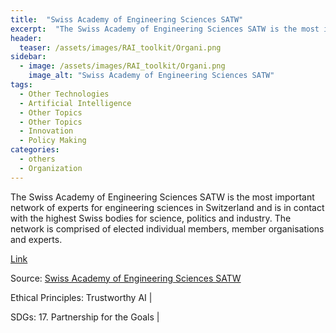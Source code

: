 ```yaml
---
title:  "Swiss Academy of Engineering Sciences SATW"  
excerpt:  "The Swiss Academy of Engineering Sciences SATW is the most important network of experts for engineering sciences in Switzerland and is in contact with the highest Swiss bodies for science, politics and industry. The network is comprised of  (...)"  
header:
  teaser: /assets/images/RAI_toolkit/Organi.png
sidebar:
  - image: /assets/images/RAI_toolkit/Organi.png
    image_alt: "Swiss Academy of Engineering Sciences SATW"
tags:
  - Other Technologies
  - Artificial Intelligence
  - Other Topics
  - Other Topics
  - Innovation
  - Policy Making
categories:
  - others
  - Organization
---
```

The Swiss Academy of Engineering Sciences SATW is the most important network of experts for engineering sciences in Switzerland and is in contact with the highest Swiss bodies for science, politics and industry. The network is comprised of elected individual members, member organisations and experts.

[Link](https://www.satw.ch/en/publications/swiss-national-cyberstrategy-ncs-a-quantitative-assessment-of-the-cybersecurity-research-landscape)

Source: [Swiss Academy of Engineering Sciences SATW](https://www.satw.ch/en/)

Ethical Principles: Trustworthy AI | 

SDGs: 17. Partnership for the Goals | 
